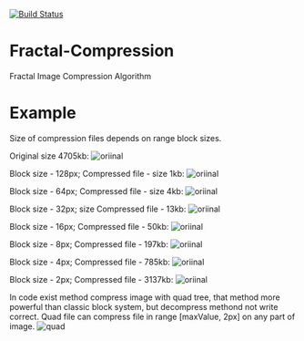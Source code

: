 [![Build Status](https://travis-ci.org/SongToSoft/Fractal-Compression.svg?branch=master)](https://travis-ci.org/SongToSoft/Fractal-Compression)

# Fractal-Compression
Fractal Image Compression Algorithm

# Example
Size of compression files depends on range block sizes.

Original size 4705kb:
![oriinal](https://github.com/TakingAway/Fractal-Compression/blob/master/NewFractalCompression/NewFractalCompression/Example/messi.bmp)

Block size - 128px; Compressed  file - size 1kb:
![oriinal](https://github.com/TakingAway/Fractal-Compression/blob/master/NewFractalCompression/NewFractalCompression/Example/128.bmp)

Block size - 64px; Compressed  file - size 4kb:
![oriinal](https://github.com/TakingAway/Fractal-Compression/blob/master/NewFractalCompression/NewFractalCompression/Example/64.bmp)

Block size - 32px; size Compressed  file - 13kb:
![oriinal](https://github.com/TakingAway/Fractal-Compression/blob/master/NewFractalCompression/NewFractalCompression/Example/32.bmp)

Block size - 16px; Compressed  file - 50kb:
![oriinal](https://github.com/TakingAway/Fractal-Compression/blob/master/NewFractalCompression/NewFractalCompression/Example/16.bmp)

Block size - 8px; Compressed  file - 197kb:
![oriinal](https://github.com/TakingAway/Fractal-Compression/blob/master/NewFractalCompression/NewFractalCompression/Example/8.bmp)

Block size - 4px; Compressed  file - 785kb:
![oriinal](https://github.com/TakingAway/Fractal-Compression/blob/master/NewFractalCompression/NewFractalCompression/Example/4.bmp)

Block size - 2px; Compressed  file - 3137kb:
![oriinal](https://github.com/TakingAway/Fractal-Compression/blob/master/NewFractalCompression/NewFractalCompression/Example/2.bmp)

In code exist method compress image with quad tree, that method more powerful than classic block system, but decompress methond not write correct.
Quad file can compress file in range [maxValue, 2px] on any part of image.
![quad](https://github.com/TakingAway/Fractal-Compression/blob/master/NewFractalCompression/NewFractalCompression/Example/Quad%20file.bmp)
